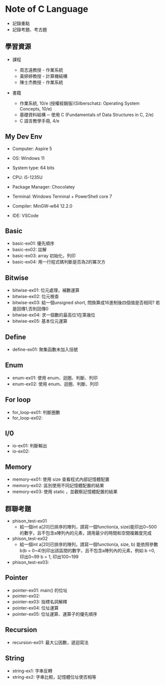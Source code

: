# Note of C Language #

* 記錄重點
* 記錄考題、考古題

## 學習資源 ##

* 課程
  * 周志遠教授 - 作業系統
  * 黃婷婷教授 - 計算機結構
  * 陳士杰教授 - 作業系統

* 書籍
  * 作業系統, 10/e (授權經銷版)(Silberschatz: Operating System Concepts, 10/e)
  * 基礎資料結構 ─ 使用 C (Fundamentals of Data Structures in C, 2/e)
  * C 語言教學手冊, 4/e

## My Dev Env ##

* Computer: Aspire 5

* OS: Windows 11

* System type: 64 bits

* CPU: i5-1235U

* Package Manager: Chocolatey

* Terminal: Windows Terminal + PowerShell core 7

* Compiler: MinGW-w64 12.2.0

* IDE: VSCode

## Basic ##

* basic-ex01: 優先順序
* basic-ex02: 註解
* basic-ex03: array 初始化，列印
* basic-ex04: 用一行程式碼判斷是否為2的冪次方

## Bitwise ##

* bitwise-ex01: 位元處理，補數運算
* bitwise-ex02: 位元檢查
* bitwise-ex03: 給一個unsigned short, 問換算成16進制後四個值是否相同? 若是回傳1,否則回傳0
* bitwise-ex04: 求一個數的最高位1在第幾位
* bitwise-ex05: 基本位元運算

## Define ##

* define-ex01: 聚集函數未加入括號

## Enum ##

* enum-ex01: 使用 enum、迴圈、判斷、列印
* enum-ex02: 使用 enum、迴圈、判斷、列印

## For loop ##

* for_loop-ex01: 判斷圈數
* for_loop-ex02:

## I/0 ##

* io-ex01: 判斷輸出
* io-ex02:

## Memory ##

* memory-ex01: 使用 size 查看程式內部記憶體配置
* memory-ex02: 區別使用不同記憶體配置的結果
* memory-ex03: 使用 static ，並觀察記憶體配置的結果

## 群聯考題 ##

* phison_test-ex01
  * 給一個int a[20]已排序的陣列，請寫一個function(a, size)能印出0~500的數字，且不包含a陣列內的元素，請用最少的時間和空間複雜度完成
* phison_test-ex02
  * 給一個int a[20]已排序的陣列，請寫一個function(a, size, b) 能依照參數b(b = 0~4)別印出該區間的數字，且不包含a陣列內的元素，例如 b =0, 印出0~99 b = 1, 印出100~199
* phison_test-ex03:

## Pointer ##

* pointer-ex01: main() 的位址
* pointer-ex02:
* pointer-ex03: 指標名詞解釋
* pointer-ex04: 位址運算
* pointer-ex05: 位址運算、運算子的優先順序

## Recursion ##

* recursion-ex01: 最大公因數，遞迴寫法

## String ##

* string-ex1: 字串反轉
* string-ex2: 字串比較，記憶體位址使否相等
